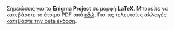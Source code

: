 Σημειώσεις για το <b>Enigma Project</b> σε μορφή <b>LaTeX</b>.
Μπορείτε να κατεβάσετε το έτοιμο PDF από <a href="http://enigma.freebsdworld.gr/sites/default/files/enigma.pdf">εδώ</a>.
Για τις τελευταίες αλλαγές <a href="http://enigma.freebsdworld.gr/sites/default/files/enigma-beta.pdf">κατεβάστε την beta έκδοση</a>.
